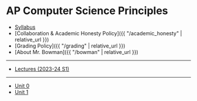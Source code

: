 # AP Computer Science Principles

* [Syllabus](syllabus)
* [Collaboration & Academic Honesty Policy]({{ "/academic_honesty" | relative_url }})
* [Grading Policy]({{ "/grading" | relative_url }})
* [About Mr. Bowman]({{ "/bowman" | relative_url }})

***

* [Lectures (2023-24 S1)](https://www.youtube.com/playlist?list=PLXxwoRNf8bK-ddCGpinCnXdoFffzHAVoX)

***

* [Unit 0](0)
* [Unit 1](1)
<!-- * [Unit 2](2)
* [Unit 3](3)
* [Unit 4](4)
* [Unit 5](5)
* [Unit 6](6)
* [Unit 7](7)
* [Unit 8](8) -->
<!-- 
# AP Modules

* [Understanding Technology](understanding_technology)
* [Data Science](data_science)
* [Impact of Computing](impact_of_computing) -->
